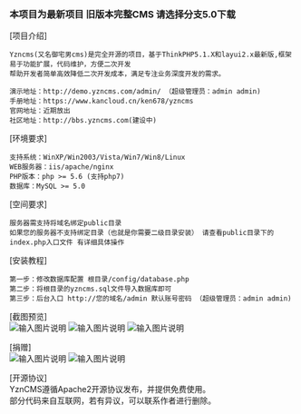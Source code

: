 ### 本项目为最新项目  旧版本完整CMS 请选择分支5.0下载

[项目介绍]
```
Yzncms(又名御宅男cms)是完全开源的项目，基于ThinkPHP5.1.X和layui2.x最新版,框架易于功能扩展，代码维护，方便二次开发  
帮助开发者简单高效降低二次开发成本，满足专注业务深度开发的需求。

演示地址：http://demo.yzncms.com/admin/ （超级管理员：admin admin)
手册地址：https://www.kancloud.cn/ken678/yzncms
官网地址：近期放出
社区地址：http://bbs.yzncms.com(建设中)
```
[环境要求]
```
支持系统：WinXP/Win2003/Vista/Win7/Win8/Linux
WEB服务器：iis/apache/nginx
PHP版本：php >= 5.6 (支持php7)
数据库：MySQL >= 5.0
```
[空间要求]
```
服务器需支持将域名绑定public目录
如果您的服务器不支持绑定目录（也就是你需要二级目录安装） 请查看public目录下的index.php入口文件 有详细具体操作
```
[安装教程]
```
第一步：修改数据库配置 根目录/config/database.php  
第二步：将根目录的yzncms.sql文件导入数据库即可  
第三步：后台入口 http://您的域名/admin 默认账号密码 （超级管理员：admin admin)
```
[截图预览]  
![输入图片说明](https://images.gitee.com/uploads/images/2018/1225/133448_0555dfbc_555541.png "YZNCMS后台管理系统.png")
![输入图片说明](https://images.gitee.com/uploads/images/2018/1225/133326_84f1f2ed_555541.png "YZNCMS后台管理系统.png")
![输入图片说明](https://images.gitee.com/uploads/images/2018/1225/133333_55b963a0_555541.png "YZNCMS后台管理系统1.png")

[捐赠]  
![输入图片说明](https://images.gitee.com/uploads/images/2019/0110/175836_7cb23388_555541.jpeg "1547112799941_01.jpg")
![输入图片说明](https://images.gitee.com/uploads/images/2019/0110/181152_57b5113e_555541.jpeg "mm_facetoface_collect_qrcode_1547113957376_01.jpg")

[开源协议]  
YznCMS遵循Apache2开源协议发布，并提供免费使用。  
部分代码来自互联网，若有异议，可以联系作者进行删除。